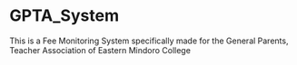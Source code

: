 # GPTA_System
This is a Fee Monitoring System specifically made for the General Parents, Teacher Association of Eastern Mindoro College
